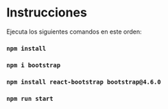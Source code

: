 # Instrucciones

Ejecuta los siguientes comandos en este orden:

### `npm install`
### `npm i bootstrap`
### `npm install react-bootstrap bootstrap@4.6.0`
### `npm run start`
